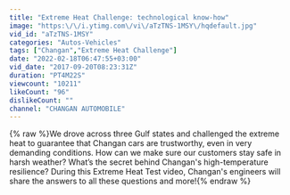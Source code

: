 ```yaml
---
title: "Extreme Heat Challenge: technological know-how"
image: "https:\/\/i.ytimg.com\/vi\/aTzTNS-1MSY\/hqdefault.jpg"
vid_id: "aTzTNS-1MSY"
categories: "Autos-Vehicles"
tags: ["Changan","Extreme Heat Challenge"]
date: "2022-02-18T06:47:55+03:00"
vid_date: "2017-09-20T08:23:31Z"
duration: "PT4M22S"
viewcount: "10211"
likeCount: "96"
dislikeCount: ""
channel: "CHANGAN AUTOMOBILE"
---
```

{% raw %}We drove across three Gulf states and challenged the extreme heat to guarantee that Changan cars are trustworthy, even in very demanding conditions. How can we make sure our customers stay safe in harsh weather? What’s the secret behind Changan's high-temperature resilience? During this Extreme Heat Test video, Changan's engineers will share the answers to all these questions and more!{% endraw %}
